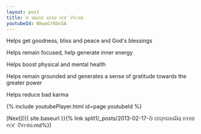 ```yaml
---
layout: post
title: ଓଁ ସାଢ଼ବେ ନମାହ ୧୦୮ ଟିମଏସ
youtubeId: NkwaCr6UsSA
---
```

 
 
Helps get goodness, bliss and peace and God's blessings
 
Helps remain focused, help generate inner energy 
 
Helps boost physical and mental health 
 
Helps remain grounded and generates a sense of gratitude towards the greater power 
 
Helps reduce bad karma
 
 
 
 


{% include youtubePlayer.html id=page.youtubeId %}
 
[Next]({{ site.baseurl }}{% link  split1/_posts/2013-02-17-ଓଁ ପଦ୍ମଗର୍ଭେୟ ନମାହ ୧୦୮ ଟିମଏସ.md%})
 
